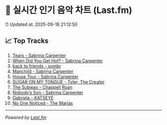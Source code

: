 # 🎵 실시간 인기 음악 차트 (Last.fm)

⏰ Updated at: 2025-09-18 21:12:50

## 📈 Top Tracks

1. [Tears - Sabrina Carpenter](https://www.last.fm/music/Sabrina+Carpenter/_/Tears)
2. [When Did You Get Hot? - Sabrina Carpenter](https://www.last.fm/music/Sabrina+Carpenter/_/When+Did+You+Get+Hot%3F)
3. [back to friends - sombr](https://www.last.fm/music/sombr/_/back+to+friends)
4. [Manchild - Sabrina Carpenter](https://www.last.fm/music/Sabrina+Carpenter/_/Manchild)
5. [House Tour - Sabrina Carpenter](https://www.last.fm/music/Sabrina+Carpenter/_/House+Tour)
6. [SUGAR ON MY TONGUE - Tyler, The Creator](https://www.last.fm/music/Tyler,+The+Creator/_/SUGAR+ON+MY+TONGUE)
7. [The Subway - Chappell Roan](https://www.last.fm/music/Chappell+Roan/_/The+Subway)
8. [Nobody’s Son - Sabrina Carpenter](https://www.last.fm/music/Sabrina+Carpenter/_/Nobody%E2%80%99s+Son)
9. [Gabriela - KATSEYE](https://www.last.fm/music/KATSEYE/_/Gabriela)
10. [No One Noticed - The Marías](https://www.last.fm/music/The+Mar%C3%ADas/_/No+One+Noticed)

---
*Powered by [Last.fm](https://www.last.fm)*
